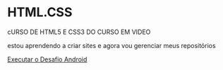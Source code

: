 # HTML.CSS
 cURSO DE HTML5 E CSS3 DO CURSO EM VIDEO

estou aprendendo a criar sites e agora vou gerenciar meus repositórios


<a href= "des-mod-2/desafio-10">Executar o Desafio Android</a>